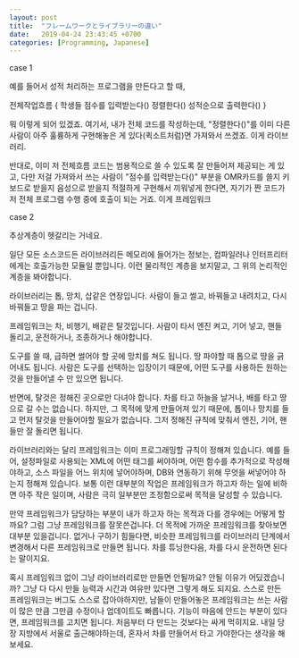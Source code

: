 ```yaml
---
layout: post
title:  "フレームワークとライブラリーの違い"
date:   2019-04-24 23:43:45 +0700
categories: [Programming, Japanese]
---
```


case 1

예를 들어서 성적 처리하는 프로그램을 만든다고 할 때,

전체작업흐름 {
    학생들 점수를 입력받는다()
    정렬한다()
    성적순으로 출력한다()
}

뭐 이렇게 되어 있겠죠.
여기서, 내가 전체 코드를 작성하는데, "정렬한다()"를 이미 다른 사람이 아주 훌륭하게 구현해놓은 게 있다(퀵소트처럼)면 가져와서 쓰겠죠. 이게 라이브러리.

반대로, 이미 저 전체흐름 코드는 범용적으로 쓸 수 있도록 잘 만들어져 제공되는 게 있고, 다만 저걸 가져와서 쓰는 사람이 "점수를 입력받는다()" 부분을 OMR카드를 쓸지 키보드로 받을지 음성으로 받을지 적절하게 구현해서 끼워넣게 한다면, 자기가 짠 코드가 저 전체 프로그램 수행 중에 호출이 되는 거죠. 이게 프레임워크


case 2

추상계층이 헷갈리는 거네요.

일단 모든 소스코드든 라이브러리든 메모리에 들어가는 정보는, 컴파일러나 인터프리터에게는 호출가능한 모듈일 뿐입니다.
이런 물리적인 계층을 보지말고, 그 위의 논리적인 계층을 봐야합니다.

라이브러리는 톱, 망치, 삽같은 연장입니다.
사람이 들고 썰고, 바꿔들고 내려치고, 다시 바꿔들고 땅을 파는 겁니다.

프레임워크는 차, 비행기, 배같은 탈것입니다.
사람이 타서 엔진 켜고, 기어 넣고, 핸들 돌리고, 운전하거나, 조종하거나 해야합니다.

도구를 쓸 때, 급하면 썰어야 할 곳에 망치를 쳐도 됩니다. 땅 파야할 때 톱으로 땅을 긁어내도 됩니다.
사람은 도구를 선택하는 입장이기 때문에, 어떤 도구를 사용하든 원하는 것을 만들어낼 수 만 있으면 됩니다.

반면에, 탈것은 정해진 곳으로만 다녀야 합니다. 차를 타고 하늘을 날거나, 배를 타고 땅으로 갈 수는 없습니다.
하지만, 그 목적에 맞게 만들어져 있기 때문에, 톱이나 망치를 들고 먼저 탈것을 만들어야할 필요가 없습니다.
그저 정해진 규칙에 맞춰서 엔진, 기어, 핸들만 잘 돌리면 됩니다.

라이브러리와는 달리 프레임워크는 이미 프로그래밍할 규칙이 정해져 있습니다.
예를 들어, 설정파일로 사용되는 XML에 어떤 태그를 써야하며, 어떤 함수를 추가적으로 작성해야하고,
소스 파일을 어느 위치에 넣어야하며, DB와 연동하기 위해 무엇을 써넣어야 하는지 정해져 있습니다.
보통 이런 대부분의 작업은 프레임워크가 하고자 하는 일에 비하면 아주 작은 일이며, 사람은 극히 일부분만 조정함으로써 목적을 달성할 수 있습니다.

만약 프레임워크가 담당하는 부분이 내가 하고자 하는 목적과 다를 경우에는 어떻게 할까요?
그럼 그냥 프레임워크를 잘못쓴겁니다.
더 목적에 가까운 프레임워크를 찾아보면 대부분 있을겁니다.
없거나 구하기 힘들다면, 비슷한 프레임워크를 라이브러리 단계에서 변경해서 다른 프레임워크로 만들면 됩니다.
차를 튜닝한다음, 차를 다시 운전하면 된다는 말이지요.

혹시 프레임워크 없이 그냥 라이브러리로만 만들면 안될까요?
안될 이유가 어딨겠습니까?
그냥 다 다시 만들 능력과 시간과 여유만 있다면 그렇게 해도 되지요.
스스로 만든 프레임워크는 버그도 스스로 잡아야하지만, 남들이 만들어놓은 프레임워크는 쓰는 사람이 많은 만큼 그만큼 수정이나 업데이트도 빠릅니다.
기능이 마음에 안드는 부분이 있다면, 프레임워크를 고치면 됩니다. 처음부터 다 만드는 것보다는 싸게 먹히지요.
내일 당장 지방에서 서울로 출근해야하는데, 혼자서 차를 만들어서 타고 가야한다는 생각을 해보세요.
